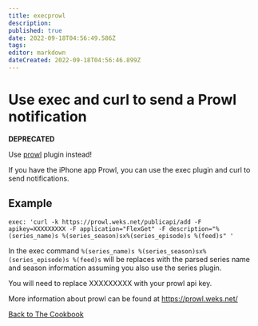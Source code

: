 ```yaml
---
title: execprowl
description: 
published: true
date: 2022-09-18T04:56:49.586Z
tags: 
editor: markdown
dateCreated: 2022-09-18T04:56:46.899Z
---
```


# Use exec and curl to send a Prowl notification
**DEPRECATED**

Use [prowl](/Plugins/prowl) plugin instead!

If you have the iPhone app Prowl, you can use the exec plugin and curl to send notifications.

## Example
```
exec: 'curl -k https://prowl.weks.net/publicapi/add -F apikey=XXXXXXXXX -F application="FlexGet" -F description="%(series_name)s %(series_season)sx%(series_episode)s %(feed)s" '
```

In the exec command `%(series_name)s %(series_season)sx%(series_episode)s %(feed)s` will be replaces with the parsed series name and season information assuming you also use the series plugin.

You will need to replace XXXXXXXXX with your prowl api key.

More information about prowl can be found at https://prowl.weks.net/

[Back to The Cookbook](/Cookbook)